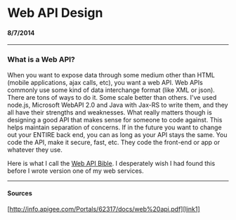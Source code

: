 # Web API Design
#### 8/7/2014

---

### What is a Web API?

When you want to expose data through some medium other than HTML (mobile applications, ajax calls, etc), you want a web API. Web APIs commonly use some kind of data interchange format (like XML or json). There are tons of ways to do it. Some scale better than others. I've used node.js, Microsoft WebAPI 2.0 and Java with Jax-RS to write them, and they all have their strengths and weaknesses. What really matters though is designing a good API that makes sense for someone to code against. This helps maintain separation of concerns. If in the future you want to change out your ENTIRE back end, you can as long as your API stays the same. You code the API, make it secure, fast, etc. They code the front-end or app or whatever they use.

Here is what I call the [Web API Bible][link1]. I desperately wish I had found this before I wrote version one of my web services.

---

#### Sources

[http://info.apigee.com/Portals/62317/docs/web%20api.pdf][link1]


[link1]: http://info.apigee.com/Portals/62317/docs/web%20api.pdf